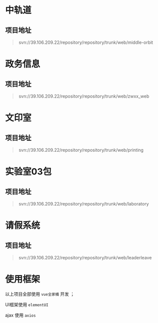 # 中轨道

## 项目地址

> ​	svn://39.106.209.22/repository/repository/trunk/web/middle-orbit

# 政务信息

## 项目地址

> ​	svn://39.106.209.22/repository/repository/trunk/web/zwxx_web

# 文印室

## 项目地址

> ​	svn://39.106.209.22/repository/repository/trunk/web/printing

# 实验室03包

## 项目地址

> ​	svn://39.106.209.22/repository/repository/trunk/web/laboratory

# 请假系统

## 项目地址

> ​	svn://39.106.209.22/repository/repository/trunk/web/leaderleave



# 使用框架

以上项目全部使用 `vue全家桶` 开发 ；

UI框架使用 `elementUI`

ajax 使用 `axios` 

